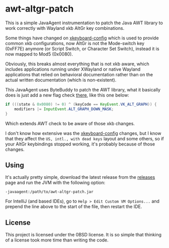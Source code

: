 # awt-altgr-patch

This is a simple JavaAgent instrumentation to patch the Java AWT library to work correctly with
Wayland xkb AltGr key combinations.

Some things have changed on [xkeyboard-config](https://gitlab.freedesktop.org/xkeyboard-config/xkeyboard-config/-/issues/321) which is used to provide common xkb configurations, now AltGr
is not the Mode-switch key (0xFF7E) anymore (or Script Switch, or Character Set Switch), 
instead it is now mapped to Mod5 (0x0080).

Obviously, this breaks almost everything that is not xkb aware, which includes applications running under XWayland
or native Wayland applications that relied on behavioral documentation rather than on the actual written
documentation (which is non-existent).

This JavaAgent uses ByteBuddy to patch the AWT library, what it basically does is just add a new
flag check [there](https://github.com/openjdk/jdk/blob/master/src/java.desktop/unix/classes/sun/awt/X11/XWindow.java#L604-L606), like this one below:

```java
if (((state & 0x0080) != 0) ^ (keyCode == KeyEvent.VK_ALT_GRAPH)) {
    modifiers |= InputEvent.ALT_GRAPH_DOWN_MASK;
}
```

Which extends AWT check to be aware of those xkb changes.

I don't know how extensive was the [xkeyboard-config](https://gitlab.freedesktop.org/xkeyboard-config) changes, 
but I know that they affect the `US, intl., with dead keys` layout and some others, so if your AltGr
keybindings stopped working, it's probably because of those changes.

## Using

It's actually pretty simple, download the latest release from the [releases](https://github.com/JonathanxD/awt-altgr-patch/releases) page and run the JVM with the following option:

```
-javaagent:/path/to/awt-altgr-patch.jar
```

For IntelliJ (and based IDEs), go to `Help > Edit Custom VM Options...` and prepend the line above to the
start of the file, then restart the IDE.

## License

This project is licensed under the 0BSD license. It is so simple that thinking
of a license took more time than writing the code.